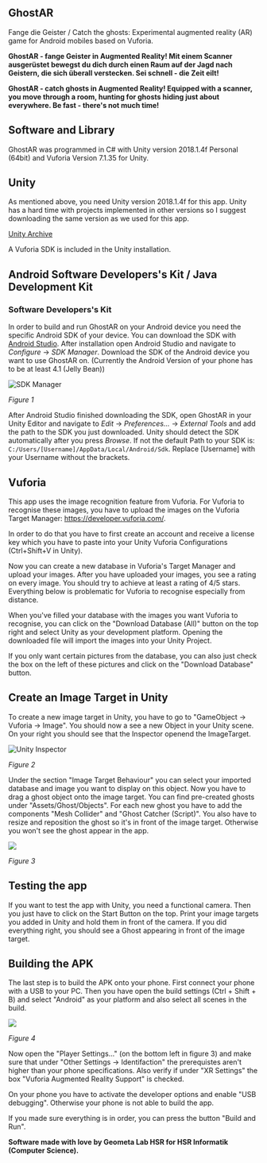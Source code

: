## GhostAR

Fange die Geister / Catch the ghosts: Experimental augmented reality (AR) game for Android mobiles based on Vuforia.

**GhostAR - fange Geister in Augmented Reality! Mit einem Scanner ausgerüstet bewegst du dich durch einen Raum auf der Jagd nach Geistern, die sich überall verstecken. Sei schnell - die Zeit eilt!**

**GhostAR - catch ghosts in Augmented Reality! Equipped with a scanner, you move through a room, hunting for ghosts hiding just about everywhere. Be fast - there's not much time!**

## Software and Library

GhostAR was programmed in C# with Unity version 2018.1.4f Personal (64bit) and Vuforia Version 7.1.35 for Unity.

## Unity

As mentioned above, you need Unity version 2018.1.4f for this app. Unity has a hard time with projects implemented in other versions so I suggest downloading the same version as we used for this app.

[Unity Archive](https://unity3d.com/de/get-unity/download/archive?_ga=2.57292968.369518449.1531921044-274948365.1528718882)

A Vuforia SDK is included in the Unity installation.

## Android Software Developers's Kit / Java Development Kit

### Software Developers's Kit

In order to build and run GhostAR on your Android device you need the specific Android SDK of your device. You can download the SDK with [Android Studio](https://developer.android.com/studio/). After installation open Android Studio and navigate to _Configure_ -> _SDK Manager_. Download the SDK of the Android device you want to use GhostAR on. (Currently the Android Version of your phone has to be at least 4.1 (Jelly Bean))

![SDK Manager](https://md.coredump.ch/uploads/upload_29363a555588b9aa4e2882dff1d68be8.png)

_Figure 1_

After Android Studio finished downloading the SDK, open GhostAR in your Unity Editor and navigate to _Edit_ -> _Preferences..._ -> _External Tools_ and add the path to the SDK you just downloaded. Unity should detect the SDK automatically after you press _Browse_. If not the default Path to your SDK is: `C:/Users/[Username]/AppData/Local/Android/Sdk`. Replace [Username] with your Username without the brackets.


## Vuforia

This app uses the image recognition feature from Vuforia. For Vuforia to recognise these images, you have to upload the images on the Vuforia Target Manager: https://developer.vuforia.com/.

In order to do that you have to first create an account and receive a license key which you have to paste into your Unity Vuforia Configurations (Ctrl+Shift+V in Unity).

Now you can create a new database in Vuforia's Target Manager and upload your images. After you have uploaded your images, you see a rating on every image. You should try to achieve at least a rating of 4/5 stars. Everything below is problematic for Vuforia to recognise especially from distance.

When you've filled your database with the images you want Vuforia to recognise, you can click on the "Download Database (All)" button on the top right and select Unity as your development platform. Opening the downloaded file will import the images into your Unity Project.

If you only want certain pictures from the database, you can also just check the box on the left of these pictures and click on the "Download Database" button.

## Create an Image Target in Unity

To create a new image target in Unity, you have to go to "GameObject -> Vuforia -> Image". You should now a see a new Object in your Unity scene. On your right you should see that the Inspector openend the ImageTarget.

![Unity Inspector](https://md.coredump.ch/uploads/upload_5b0de54cc647b21de263c3489962a0db.png)

_Figure 2_

Under the section "Image Target Behaviour" you can select your imported database and image you want to display on this object. Now you have to drag a ghost object onto the image target. You can find pre-created ghosts under "Assets/Ghost/Objects". For each new ghost you have to add the components "Mesh Collider" and "Ghost Catcher (Script)". You also have to resize and reposition the ghost so it's in front of the image target. Otherwise you won't see the ghost appear in the app.

![](https://md.coredump.ch/uploads/upload_b261dbdb2cc5c6c588e507520e7d0ee2.png)

_Figure 3_

## Testing the app

If you want to test the app with Unity, you need a functional camera. Then you just have to click on the Start Button on the top. Print your image targets you added in  Unity and hold them in front of the camera. If you did everything right, you should see a Ghost appearing in front of the image target.

## Building the APK

The last step is to build the APK onto your phone. First connect your phone with a USB to your PC. Then you have open the build settings (Ctrl + Shift + B) and select "Android" as your platform and also select all scenes in the build.

![](https://md.coredump.ch/uploads/upload_b14e80f74558ab1856433d657a903111.png)

_Figure 4_

Now open the "Player Settings..." (on the bottom left in figure 3) and make sure that under "Other Settings -> Identifaction" the prerequistes aren't higher than your phone specifications. Also verify if under "XR Settings" the box "Vuforia Augmented Reality Support" is checked.

On your phone you have to activate the developer options and enable "USB debugging". Otherwise your phone is not able to build the app.

If you made sure everything is in order, you can press the button "Build and Run".

**Software made with love by Geometa Lab HSR for HSR Informatik (Computer Science).**